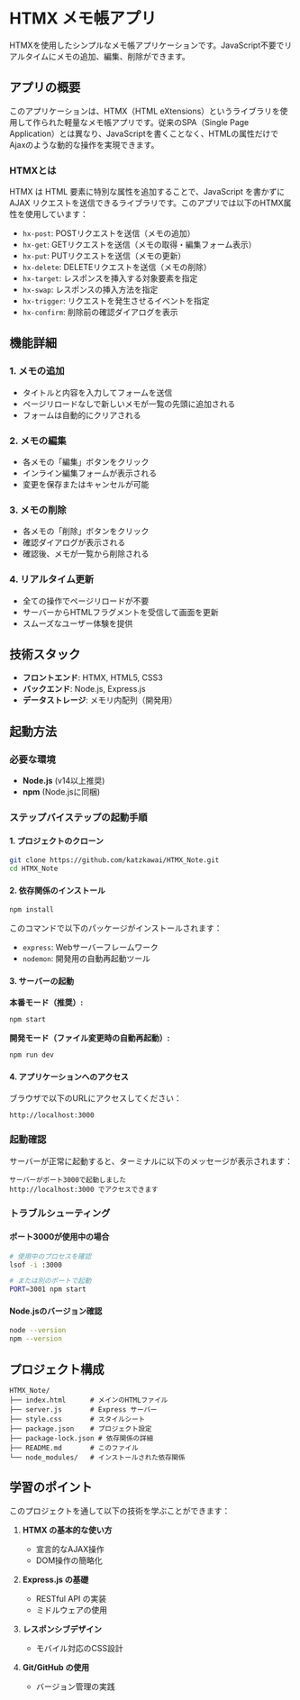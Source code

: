 # HTMX メモ帳アプリ

HTMXを使用したシンプルなメモ帳アプリケーションです。JavaScript不要でリアルタイムにメモの追加、編集、削除ができます。

## アプリの概要

このアプリケーションは、HTMX（HTML eXtensions）というライブラリを使用して作られた軽量なメモ帳アプリです。従来のSPA（Single Page Application）とは異なり、JavaScriptを書くことなく、HTMLの属性だけでAjaxのような動的な操作を実現できます。

### HTMXとは

HTMX は HTML 要素に特別な属性を追加することで、JavaScript を書かずに AJAX リクエストを送信できるライブラリです。このアプリでは以下のHTMX属性を使用しています：

- `hx-post`: POSTリクエストを送信（メモの追加）
- `hx-get`: GETリクエストを送信（メモの取得・編集フォーム表示）
- `hx-put`: PUTリクエストを送信（メモの更新）
- `hx-delete`: DELETEリクエストを送信（メモの削除）
- `hx-target`: レスポンスを挿入する対象要素を指定
- `hx-swap`: レスポンスの挿入方法を指定
- `hx-trigger`: リクエストを発生させるイベントを指定
- `hx-confirm`: 削除前の確認ダイアログを表示

## 機能詳細

### 1. メモの追加
- タイトルと内容を入力してフォームを送信
- ページリロードなしで新しいメモが一覧の先頭に追加される
- フォームは自動的にクリアされる

### 2. メモの編集
- 各メモの「編集」ボタンをクリック
- インライン編集フォームが表示される
- 変更を保存またはキャンセルが可能

### 3. メモの削除
- 各メモの「削除」ボタンをクリック
- 確認ダイアログが表示される
- 確認後、メモが一覧から削除される

### 4. リアルタイム更新
- 全ての操作でページリロードが不要
- サーバーからHTMLフラグメントを受信して画面を更新
- スムーズなユーザー体験を提供

## 技術スタック

- **フロントエンド**: HTMX, HTML5, CSS3
- **バックエンド**: Node.js, Express.js
- **データストレージ**: メモリ内配列（開発用）

## 起動方法

### 必要な環境
- **Node.js** (v14以上推奨)
- **npm** (Node.jsに同梱)

### ステップバイステップの起動手順

#### 1. プロジェクトのクローン
```bash
git clone https://github.com/katzkawai/HTMX_Note.git
cd HTMX_Note
```

#### 2. 依存関係のインストール
```bash
npm install
```
このコマンドで以下のパッケージがインストールされます：
- `express`: Webサーバーフレームワーク
- `nodemon`: 開発用の自動再起動ツール

#### 3. サーバーの起動
**本番モード（推奨）:**
```bash
npm start
```

**開発モード（ファイル変更時の自動再起動）:**
```bash
npm run dev
```

#### 4. アプリケーションへのアクセス
ブラウザで以下のURLにアクセスしてください：
```
http://localhost:3000
```

### 起動確認

サーバーが正常に起動すると、ターミナルに以下のメッセージが表示されます：
```
サーバーがポート3000で起動しました
http://localhost:3000 でアクセスできます
```

### トラブルシューティング

#### ポート3000が使用中の場合
```bash
# 使用中のプロセスを確認
lsof -i :3000

# または別のポートで起動
PORT=3001 npm start
```

#### Node.jsのバージョン確認
```bash
node --version
npm --version
```

## プロジェクト構成

```
HTMX_Note/
├── index.html      # メインのHTMLファイル
├── server.js       # Express サーバー
├── style.css       # スタイルシート
├── package.json    # プロジェクト設定
├── package-lock.json # 依存関係の詳細
├── README.md       # このファイル
└── node_modules/   # インストールされた依存関係
```

## 学習のポイント

このプロジェクトを通して以下の技術を学ぶことができます：

1. **HTMX の基本的な使い方**
   - 宣言的なAJAX操作
   - DOM操作の簡略化

2. **Express.js の基礎**
   - RESTful API の実装
   - ミドルウェアの使用

3. **レスポンシブデザイン**
   - モバイル対応のCSS設計

4. **Git/GitHub の使用**
   - バージョン管理の実践
